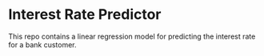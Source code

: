 # Interest Rate Predictor

This repo contains a linear regression model for predicting the interest rate for a bank customer.

